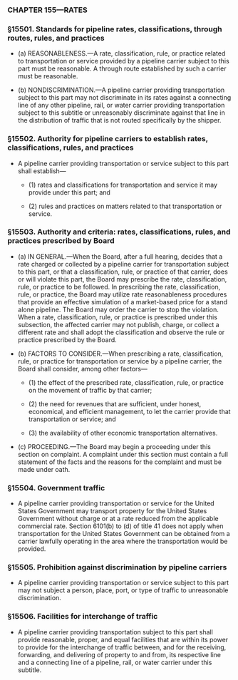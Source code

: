 ### **CHAPTER 155—RATES**

### §15501. Standards for pipeline rates, classifications, through routes, rules, and practices
* (a) REASONABLENESS.—A rate, classification, rule, or practice related to transportation or service provided by a pipeline carrier subject to this part must be reasonable. A through route established by such a carrier must be reasonable.

* (b) NONDISCRIMINATION.—A pipeline carrier providing transportation subject to this part may not discriminate in its rates against a connecting line of any other pipeline, rail, or water carrier providing transportation subject to this subtitle or unreasonably discriminate against that line in the distribution of traffic that is not routed specifically by the shipper.

### §15502. Authority for pipeline carriers to establish rates, classifications, rules, and practices
* A pipeline carrier providing transportation or service subject to this part shall establish—

  * (1) rates and classifications for transportation and service it may provide under this part; and

  * (2) rules and practices on matters related to that transportation or service.

### §15503. Authority and criteria: rates, classifications, rules, and practices prescribed by Board
* (a) IN GENERAL.—When the Board, after a full hearing, decides that a rate charged or collected by a pipeline carrier for transportation subject to this part, or that a classification, rule, or practice of that carrier, does or will violate this part, the Board may prescribe the rate, classification, rule, or practice to be followed. In prescribing the rate, classification, rule, or practice, the Board may utilize rate reasonableness procedures that provide an effective simulation of a market-based price for a stand alone pipeline. The Board may order the carrier to stop the violation. When a rate, classification, rule, or practice is prescribed under this subsection, the affected carrier may not publish, charge, or collect a different rate and shall adopt the classification and observe the rule or practice prescribed by the Board.

* (b) FACTORS TO CONSIDER.—When prescribing a rate, classification, rule, or practice for transportation or service by a pipeline carrier, the Board shall consider, among other factors—

  * (1) the effect of the prescribed rate, classification, rule, or practice on the movement of traffic by that carrier;

  * (2) the need for revenues that are sufficient, under honest, economical, and efficient management, to let the carrier provide that transportation or service; and

  * (3) the availability of other economic transportation alternatives.


* (c) PROCEEDING.—The Board may begin a proceeding under this section on complaint. A complaint under this section must contain a full statement of the facts and the reasons for the complaint and must be made under oath.

### §15504. Government traffic
* A pipeline carrier providing transportation or service for the United States Government may transport property for the United States Government without charge or at a rate reduced from the applicable commercial rate. Section 6101(b) to (d) of title 41 does not apply when transportation for the United States Government can be obtained from a carrier lawfully operating in the area where the transportation would be provided.

### §15505. Prohibition against discrimination by pipeline carriers
* A pipeline carrier providing transportation or service subject to this part may not subject a person, place, port, or type of traffic to unreasonable discrimination.

### §15506. Facilities for interchange of traffic
* A pipeline carrier providing transportation subject to this part shall provide reasonable, proper, and equal facilities that are within its power to provide for the interchange of traffic between, and for the receiving, forwarding, and delivering of property to and from, its respective line and a connecting line of a pipeline, rail, or water carrier under this subtitle.